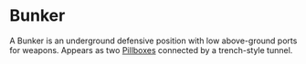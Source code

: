 # Bunker

A Bunker is an underground defensive position with low above-ground ports for
weapons. Appears as two [Pillboxes](Pillbox.md) connected by a trench-style
tunnel.
